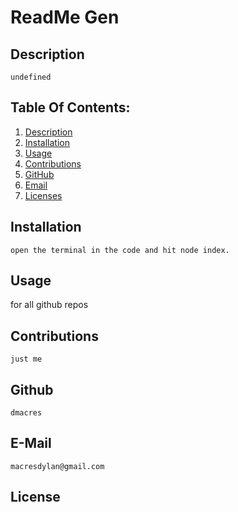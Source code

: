 # ReadMe Gen
    
  ## Description
    undefined

  ## Table Of Contents:

  1. [Description](#description)
  2. [Installation](#Installation)
  3. [Usage](#Usage)
  4. [Contributions](#credits)
  5. [GitHub](#github)
  6. [Email](#email)
  7. [Licenses](#license)



  ## Installation 
    open the terminal in the code and hit node index.

  ## Usage
   for all github repos

  ## Contributions 
    just me 

  ## Github
    dmacres

  ## E-Mail
    macresdylan@gmail.com

  ## License
    

